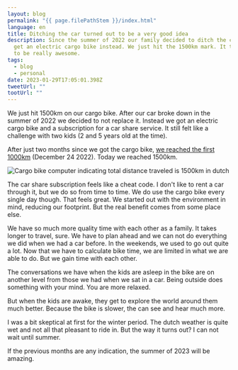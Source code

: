 ```yaml
---
layout: blog
permalink: "{{ page.filePathStem }}/index.html"
language: en
title: Ditching the car turned out to be a very good idea
description: Since the summer of 2022 our family decided to ditch the car and
  get an electric cargo bike instead. We just hit the 1500km mark. It turns out
  to be really awesome.
tags:
  - blog
  - personal
date: 2023-01-29T17:05:01.398Z
tweetUrl: ""
tootUrl: ""
---
```

We just hit 1500km on our cargo bike. After our car broke down in the summer of 2022 we decided to not replace it. Instead we got an electric cargo bike and a subscription for a car share service. It still felt like a challenge with two kids (2 and 5 years old at the time).

After just two months since we got the cargo bike, [we reached the first 1000km](https://social.petergoes.nl/@petergoes/109570485828877202) (December 24 2022). Today we reached 1500km.

![Cargo bike computer indicating total distance traveled is 1500km in dutch](https://res.cloudinary.com/https-www-petergoes-nl/image/upload/v1675021292/photo_2023-01-29_20.37.57_1_cm66ua.jpg "1500km total distance")

T﻿he car share subscription feels like a cheat code. I don't like to rent a car through it, but we do so from time to time. 
W﻿e do use the cargo bike every single day though. That feels great.  We started out with the environment in mind, reducing our footprint. But the real benefit comes from some place else.

W﻿e have so much more quality time with each other as a family. It takes longer to travel, sure. We have to plan ahead and we can not do everything we did when we had a car before. In the weekends, we used to go out quite a lot. Now that we have to calculate bike time, we are limited in what we are able to do. But we gain time with each other.

T﻿he conversations we have when the kids are asleep in the bike are on another level from those we had when we sat in a car. Being outside does something with your mind. You are more relaxed. 

B﻿ut when the kids are awake, they get to explore the world around them much better. Because the bike is slower, the can see and hear much more.

I﻿ was a bit skeptical at first for the winter period. The dutch weather is quite wet and not all that pleasant to ride in. But the way it turns out? I can not wait until summer.

I﻿f the previous months are any indication, the summer of 2023 will be amazing.